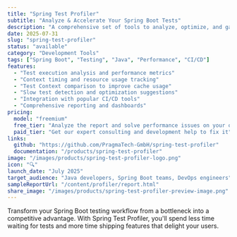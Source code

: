 ```yaml
---
title: "Spring Test Profiler"
subtitle: "Analyze & Accelerate Your Spring Boot Tests"
description: "A comprehensive set of tools to analyze, optimize, and gain insights into your Spring and Spring Boot test suite for better test performance and reliability."
date: 2025-07-31
slug: "spring-test-profiler"
status: "available"
category: "Development Tools"
tags: ["Spring Boot", "Testing", "Java", "Performance", "CI/CD"]
features:
  - "Test execution analysis and performance metrics"
  - "Context timing and resource usage tracking"
  - "Test Context comparison to improve cache usage"
  - "Slow test detection and optimization suggestions"
  - "Integration with popular CI/CD tools"
  - "Comprehensive reporting and dashboards"
pricing:
  model: "freemium"
  free_tier: "Analyze the report and solve performance issues on your own"
  paid_tier: "Get our expert consulting and development help to fix it"
links:
  github: "https://github.com/PragmaTech-GmbH/spring-test-profiler"
  documentation: "/products/spring-test-profiler"
image: "/images/products/spring-test-profiler-logo.png"
icon: "🔍"
launch_date: "July 2025"
target_audience: "Java developers, Spring Boot teams, DevOps engineers"
sampleReportUrl: "/content/profiler/report.html"
share_image: "/images/products/spring-test-profiler-preview-image.png"
---
```


Transform your Spring Boot testing workflow from a bottleneck into a competitive advantage. With Spring Test Profiler, you'll spend less time waiting for tests and more time shipping features that delight your users.
